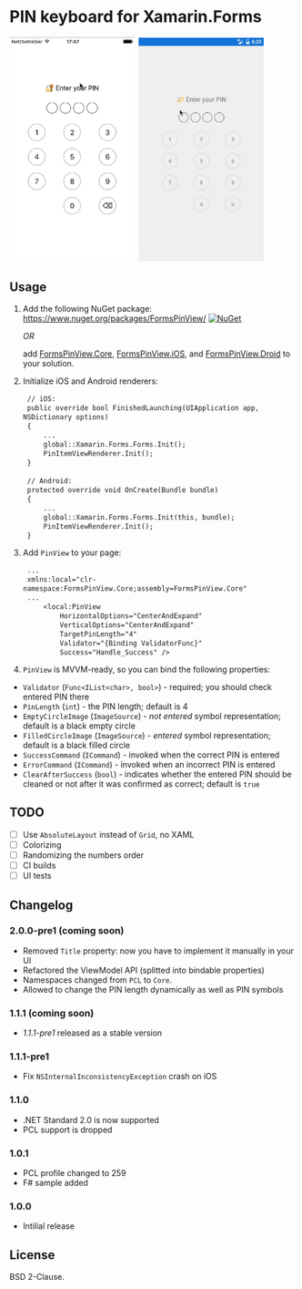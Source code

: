 # PIN keyboard for Xamarin.Forms

<pre><code><img src="ios.mov.gif" height="auto" width="220px"> <img src="android.mov.gif" height="auto" width="220px"></code></pre>

## Usage

1. Add the following NuGet package: https://www.nuget.org/packages/FormsPinView/ [![NuGet](https://img.shields.io/nuget/v/FormsPinView.svg?label=NuGet)](https://www.nuget.org/packages/FormsPinView/) 
    
    _OR_
    
    add [FormsPinView.Core](FormsPinView/FormsPinView.Core), [FormsPinView.iOS](FormsPinView/FormsPinView.iOS), and [FormsPinView.Droid](FormsPinView/FormsPinView.Droid) to your solution.
1. Initialize iOS and Android renderers:

        // iOS:
        public override bool FinishedLaunching(UIApplication app, NSDictionary options)
        {
            ...
            global::Xamarin.Forms.Forms.Init();
            PinItemViewRenderer.Init();
        }
        
        // Android:
        protected override void OnCreate(Bundle bundle)
        {
            ...
            global::Xamarin.Forms.Forms.Init(this, bundle);
            PinItemViewRenderer.Init();
        }

1. Add `PinView` to your page:
        
        ...
        xmlns:local="clr-namespace:FormsPinView.Core;assembly=FormsPinView.Core"
        ...
            <local:PinView
                HorizontalOptions="CenterAndExpand"
                VerticalOptions="CenterAndExpand"
                TargetPinLength="4"
                Validator="{Binding ValidatorFunc}"
                Success="Handle_Success" />
        
1. `PinView` is MVVM-ready, so you can bind the following properties:

- `Validator` (`Func<IList<char>, bool>`) - required; you should check entered PIN there
- `PinLength` (`int`) - the PIN length; default is 4
- `EmptyCircleImage` (`ImageSource`) - _not entered_ symbol representation; default is a black empty circle
- `FilledCircleImage` (`ImageSource`) - _entered_ symbol representation; default is a black filled circle
- `SuccessCommand` (`ICommand`) - invoked when the correct PIN is entered
- `ErrorCommand` (`ICommand`) - invoked when an incorrect PIN is entered
- `ClearAfterSuccess` (`bool`) - indicates whether the entered PIN should be cleaned or not after it was confirmed as correct; default is `true` 

## TODO

- [ ] Use `AbsoluteLayout` instead of `Grid`, no XAML
- [ ] Colorizing
- [ ] Randomizing the numbers order
- [ ] CI builds
- [ ] UI tests

## Changelog

### 2.0.0-pre1 (coming soon)

- Removed `Title` property: now you have to implement it manually in your UI
- Refactored the ViewModel API (splitted into bindable properties)
- Namespaces changed from `PCL` to `Core`.
- Allowed to change the PIN length dynamically as well as PIN symbols

### 1.1.1 (coming soon)

- *1.1.1-pre1* released as a stable version

### 1.1.1-pre1

- Fix `NSInternalInconsistencyException` crash on iOS

### 1.1.0

- .NET Standard 2.0 is now supported
- PCL support is dropped

### 1.0.1

- PCL profile changed to 259
- F# sample added

### 1.0.0

- Intilial release 

## License

BSD 2-Clause.
